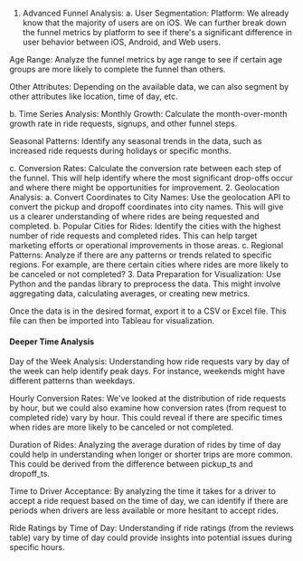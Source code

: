 1. Advanced Funnel Analysis:
a. User Segmentation:
Platform: We already know that the majority of users are on iOS. We can further break down the funnel metrics by platform to see if there's a significant difference in user behavior between iOS, Android, and Web users.

Age Range: Analyze the funnel metrics by age range to see if certain age groups are more likely to complete the funnel than others.

Other Attributes: Depending on the available data, we can also segment by other attributes like location, time of day, etc.

b. Time Series Analysis:
Monthly Growth: Calculate the month-over-month growth rate in ride requests, signups, and other funnel steps.

Seasonal Patterns: Identify any seasonal trends in the data, such as increased ride requests during holidays or specific months.

c. Conversion Rates:
Calculate the conversion rate between each step of the funnel. This will help identify where the most significant drop-offs occur and where there might be opportunities for improvement.
2. Geolocation Analysis:
a. Convert Coordinates to City Names:
Use the geolocation API to convert the pickup and dropoff coordinates into city names. This will give us a clearer understanding of where rides are being requested and completed.
b. Popular Cities for Rides:
Identify the cities with the highest number of ride requests and completed rides. This can help target marketing efforts or operational improvements in those areas.
c. Regional Patterns:
Analyze if there are any patterns or trends related to specific regions. For example, are there certain cities where rides are more likely to be canceled or not completed?
3. Data Preparation for Visualization:
Use Python and the pandas library to preprocess the data. This might involve aggregating data, calculating averages, or creating new metrics.

Once the data is in the desired format, export it to a CSV or Excel file. This file can then be imported into Tableau for visualization.


#### Deeper Time Analysis
Day of the Week Analysis: Understanding how ride requests vary by day of the week can help identify peak days. For instance, weekends might have different patterns than weekdays.

Hourly Conversion Rates: We've looked at the distribution of ride requests by hour, but we could also examine how conversion rates (from request to completed ride) vary by hour. This could reveal if there are specific times when rides are more likely to be canceled or not completed.

Duration of Rides: Analyzing the average duration of rides by time of day could help in understanding when longer or shorter trips are more common. This could be derived from the difference between pickup_ts and dropoff_ts.

Time to Driver Acceptance: By analyzing the time it takes for a driver to accept a ride request based on the time of day, we can identify if there are periods when drivers are less available or more hesitant to accept rides.

Ride Ratings by Time of Day: Understanding if ride ratings (from the reviews table) vary by time of day could provide insights into potential issues during specific hours.